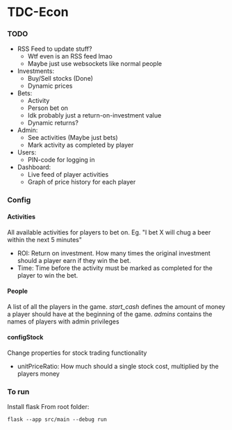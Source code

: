 # TDC-Econ

### TODO
 - RSS Feed to update stuff?
   - Wtf even is an RSS feed lmao
   - Maybe just use websockets like normal people
 - Investments:
   - Buy/Sell stocks (Done)
   - Dynamic prices
 - Bets:
   - Activity
   - Person bet on
   - Idk probably just a return-on-investment value
   - Dynamic returns?
 - Admin:
   - See activities (Maybe just bets)
   - Mark activity as completed by player
 - Users:
   - PIN-code for logging in
 - Dashboard:
   - Live feed of player activities
   - Graph of price history for each player

### Config
#### Activities
All available activities for players to bet on. Eg. "I bet X will chug a beer within the next 5 minutes"
 - ROI: Return on investment. How many times the original investment should a player earn if they win the bet.
 - Time: Time before the activity must be marked as completed for the player to win the bet.
#### People
A list of all the players in the game. *start_cash* defines the amount of money a player should have at the beginning of the game. *admins* contains the names of players with admin privileges

#### configStock
Change properties for stock trading functionality
 - unitPriceRatio: How much should a single stock cost, multiplied by the players money

### To run
Install flask
From root folder:

```flask --app src/main --debug run```
